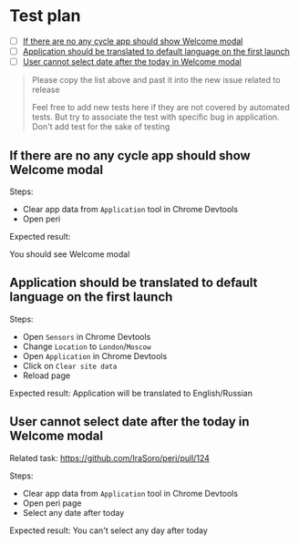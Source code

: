 # Test plan

- [ ] [If there are no any cycle app should show Welcome modal](#if-there-are-no-any-cycle-app-should-show-welcome-modal)
- [ ] [Application should be translated to default language on the first launch](#application-should-be-translated-to-default-language-on-the-first-launch)
- [ ] [User cannot select date after the today in Welcome modal](#user-cannot-select-date-after-the-today-in-welcome-modal)

> Please copy the list above and past it into the new issue related to release
>
> Feel free to add new tests here if they are not covered by automated tests. But try to associate the test with specific bug in application. Don't add test for the sake of testing

## If there are no any cycle app should show Welcome modal

Steps:

- Clear app data from `Application` tool in Chrome Devtools
- Open peri

Expected result:

You should see Welcome modal

## Application should be translated to default language on the first launch

Steps:

- Open `Sensors` in Chrome Devtools
- Change `Location` to `London`/`Moscow`
- Open `Application` in Chrome Devtools
- Click on `Clear site data`
- Reload page

Expected result: Application will be translated to English/Russian

## User cannot select date after the today in Welcome modal

Related task: <https://github.com/IraSoro/peri/pull/124>

Steps:

- Clear app data from `Application` tool in Chrome Devtools
- Open peri page
- Select any date after today

Expected result: You can't select any day after today
